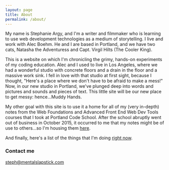 ```yaml
---
layout: page
title: About
permalink: /about/
---
```


My name is Stephanie Argy, and I'm a writer and filmmaker who is learning to use web development technologies as a medium of storytelling. I live and work with Alec Boehm. He and I are based in Portland, and we have two cats, Natasha the Adventuress and Capt. Virgil Hilts (The Cooler King).

This is a website on which I'm chronicling the grimy, hands-on experiments of my coding education. Alec and I used to live in Los Angeles, where we had a wonderful studio with concrete floors and a drain in the floor and a massive work sink. I fell in love with that studio at first sight, because I thought, "Here's a place where we don't have to be afraid to make a mess!" Now, in our new studio in Portland, we've plunged deep into words and pictures and sounds and pieces of text. This little site will be our new place to get messy: hence...Muddy Hands.

My other goal with this site is to use it a home for all of my (very in-depth) notes from the Web Foundations and Advanced Front End Web Dev Tools courses that I took at Portland Code School. After the school abruptly went out of business in October 2015, it occurred to me that my notes might be of use to others...so I'm housing them <a href="../pcsnotes/">here</a>.

And finally, here's a list of the things that I'm doing <a href="../now/">right now</a>.


### Contact me

[steph@mentalslapstick.com](mailto:steph@mentalslapstick.com)